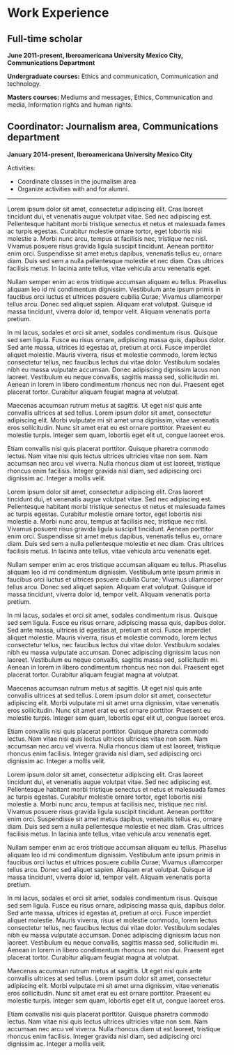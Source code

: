 # Work Experience

## Full-time scholar

**June 2011-present, Iberoamericana University Mexico City, Communications Department**

**Undergraduate courses:** Ethics and communication, Communication and technology.

**Masters courses:** Mediums and messages, Ethics, Communication and media, Information rights and human rights.

## Coordinator: Journalism area, Communications department

**January 2014-present, Iberoamericana University Mexico City**

Activities:

* Coordinate classes in the journalism area
* Organize activities with and for alumni.

<hr/>

Lorem ipsum dolor sit amet, consectetur adipiscing elit. Cras laoreet tincidunt dui, et venenatis augue volutpat vitae. Sed nec adipiscing est. Pellentesque habitant morbi tristique senectus et netus et malesuada fames ac turpis egestas. Curabitur molestie ornare tortor, eget lobortis nisi molestie a. Morbi nunc arcu, tempus at facilisis nec, tristique nec nisl. Vivamus posuere risus gravida ligula suscipit tincidunt. Aenean porttitor enim orci. Suspendisse sit amet metus dapibus, venenatis tellus eu, ornare diam. Duis sed sem a nulla pellentesque molestie et nec diam. Cras ultrices facilisis metus. In lacinia ante tellus, vitae vehicula arcu venenatis eget.

Nullam semper enim ac eros tristique accumsan aliquam eu tellus. Phasellus aliquam leo id mi condimentum dignissim. Vestibulum ante ipsum primis in faucibus orci luctus et ultrices posuere cubilia Curae; Vivamus ullamcorper tellus arcu. Donec sed aliquet sapien. Aliquam erat volutpat. Quisque id massa tincidunt, viverra dolor id, tempor velit. Aliquam venenatis porta pretium.

In mi lacus, sodales et orci sit amet, sodales condimentum risus. Quisque sed sem ligula. Fusce eu risus ornare, adipiscing massa quis, dapibus dolor. Sed ante massa, ultrices id egestas at, pretium at orci. Fusce imperdiet aliquet molestie. Mauris viverra, risus et molestie commodo, lorem lectus consectetur tellus, nec faucibus lectus dui vitae dolor. Vestibulum sodales nibh eu massa vulputate accumsan. Donec adipiscing dignissim lacus non laoreet. Vestibulum eu neque convallis, sagittis massa sed, sollicitudin mi. Aenean in lorem in libero condimentum rhoncus nec non dui. Praesent eget placerat tortor. Curabitur aliquam feugiat magna at volutpat.

Maecenas accumsan rutrum metus at sagittis. Ut eget nisl quis ante convallis ultrices at sed tellus. Lorem ipsum dolor sit amet, consectetur adipiscing elit. Morbi vulputate mi sit amet urna dignissim, vitae venenatis eros sollicitudin. Nunc sit amet erat eu est ornare porttitor. Praesent eu molestie turpis. Integer sem quam, lobortis eget elit ut, congue laoreet eros.

Etiam convallis nisi quis placerat porttitor. Quisque pharetra commodo lectus. Nam vitae nisi quis lectus ultrices ultricies vitae non sem. Nam accumsan nec arcu vel viverra. Nulla rhoncus diam ut est laoreet, tristique rhoncus enim facilisis. Integer gravida nisl diam, sed adipiscing orci dignissim ac. Integer a mollis velit.

Lorem ipsum dolor sit amet, consectetur adipiscing elit. Cras laoreet tincidunt dui, et venenatis augue volutpat vitae. Sed nec adipiscing est. Pellentesque habitant morbi tristique senectus et netus et malesuada fames ac turpis egestas. Curabitur molestie ornare tortor, eget lobortis nisi molestie a. Morbi nunc arcu, tempus at facilisis nec, tristique nec nisl. Vivamus posuere risus gravida ligula suscipit tincidunt. Aenean porttitor enim orci. Suspendisse sit amet metus dapibus, venenatis tellus eu, ornare diam. Duis sed sem a nulla pellentesque molestie et nec diam. Cras ultrices facilisis metus. In lacinia ante tellus, vitae vehicula arcu venenatis eget.

Nullam semper enim ac eros tristique accumsan aliquam eu tellus. Phasellus aliquam leo id mi condimentum dignissim. Vestibulum ante ipsum primis in faucibus orci luctus et ultrices posuere cubilia Curae; Vivamus ullamcorper tellus arcu. Donec sed aliquet sapien. Aliquam erat volutpat. Quisque id massa tincidunt, viverra dolor id, tempor velit. Aliquam venenatis porta pretium.

In mi lacus, sodales et orci sit amet, sodales condimentum risus. Quisque sed sem ligula. Fusce eu risus ornare, adipiscing massa quis, dapibus dolor. Sed ante massa, ultrices id egestas at, pretium at orci. Fusce imperdiet aliquet molestie. Mauris viverra, risus et molestie commodo, lorem lectus consectetur tellus, nec faucibus lectus dui vitae dolor. Vestibulum sodales nibh eu massa vulputate accumsan. Donec adipiscing dignissim lacus non laoreet. Vestibulum eu neque convallis, sagittis massa sed, sollicitudin mi. Aenean in lorem in libero condimentum rhoncus nec non dui. Praesent eget placerat tortor. Curabitur aliquam feugiat magna at volutpat.

Maecenas accumsan rutrum metus at sagittis. Ut eget nisl quis ante convallis ultrices at sed tellus. Lorem ipsum dolor sit amet, consectetur adipiscing elit. Morbi vulputate mi sit amet urna dignissim, vitae venenatis eros sollicitudin. Nunc sit amet erat eu est ornare porttitor. Praesent eu molestie turpis. Integer sem quam, lobortis eget elit ut, congue laoreet eros.

Etiam convallis nisi quis placerat porttitor. Quisque pharetra commodo lectus. Nam vitae nisi quis lectus ultrices ultricies vitae non sem. Nam accumsan nec arcu vel viverra. Nulla rhoncus diam ut est laoreet, tristique rhoncus enim facilisis. Integer gravida nisl diam, sed adipiscing orci dignissim ac. Integer a mollis velit.

Lorem ipsum dolor sit amet, consectetur adipiscing elit. Cras laoreet tincidunt dui, et venenatis augue volutpat vitae. Sed nec adipiscing est. Pellentesque habitant morbi tristique senectus et netus et malesuada fames ac turpis egestas. Curabitur molestie ornare tortor, eget lobortis nisi molestie a. Morbi nunc arcu, tempus at facilisis nec, tristique nec nisl. Vivamus posuere risus gravida ligula suscipit tincidunt. Aenean porttitor enim orci. Suspendisse sit amet metus dapibus, venenatis tellus eu, ornare diam. Duis sed sem a nulla pellentesque molestie et nec diam. Cras ultrices facilisis metus. In lacinia ante tellus, vitae vehicula arcu venenatis eget.

Nullam semper enim ac eros tristique accumsan aliquam eu tellus. Phasellus aliquam leo id mi condimentum dignissim. Vestibulum ante ipsum primis in faucibus orci luctus et ultrices posuere cubilia Curae; Vivamus ullamcorper tellus arcu. Donec sed aliquet sapien. Aliquam erat volutpat. Quisque id massa tincidunt, viverra dolor id, tempor velit. Aliquam venenatis porta pretium.

In mi lacus, sodales et orci sit amet, sodales condimentum risus. Quisque sed sem ligula. Fusce eu risus ornare, adipiscing massa quis, dapibus dolor. Sed ante massa, ultrices id egestas at, pretium at orci. Fusce imperdiet aliquet molestie. Mauris viverra, risus et molestie commodo, lorem lectus consectetur tellus, nec faucibus lectus dui vitae dolor. Vestibulum sodales nibh eu massa vulputate accumsan. Donec adipiscing dignissim lacus non laoreet. Vestibulum eu neque convallis, sagittis massa sed, sollicitudin mi. Aenean in lorem in libero condimentum rhoncus nec non dui. Praesent eget placerat tortor. Curabitur aliquam feugiat magna at volutpat.

Maecenas accumsan rutrum metus at sagittis. Ut eget nisl quis ante convallis ultrices at sed tellus. Lorem ipsum dolor sit amet, consectetur adipiscing elit. Morbi vulputate mi sit amet urna dignissim, vitae venenatis eros sollicitudin. Nunc sit amet erat eu est ornare porttitor. Praesent eu molestie turpis. Integer sem quam, lobortis eget elit ut, congue laoreet eros.

Etiam convallis nisi quis placerat porttitor. Quisque pharetra commodo lectus. Nam vitae nisi quis lectus ultrices ultricies vitae non sem. Nam accumsan nec arcu vel viverra. Nulla rhoncus diam ut est laoreet, tristique rhoncus enim facilisis. Integer gravida nisl diam, sed adipiscing orci dignissim ac. Integer a mollis velit.
